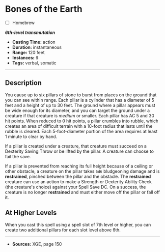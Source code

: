 # Bones of the Earth
- [ ] Homebrew

***6th-level transmutation***
- **Casting Time:** action
- **Duration:** instantaneous
- **Range:** 120 feet
- **Instances:** 6
- **Tags:** verbal, somatic

---

## Description
You cause up to six pillars of stone to burst from places on the ground that you can see within range.
Each pillar is a cylinder that has a diameter of 5 feet and a height of up to 30 feet.
The ground where a pillar appears must be wide enough for its diameter, and you can target the ground under a creature if that creature is *medium* or smaller.
Each pillar has AC 5 and 30 hit points.
When reduced to 0 hit points, a pillar crumbles into rubble, which creates an area of difficult terrain with a 10-foot radius that lasts until the rubble is cleared.
Each 5-foot-diameter portion of the area requires at least 1 minute to clear by hand.

If a pillar is created under a creature, that creature must succeed on a Dexterity Saving Throw or be lifted by the pillar.
A creature can choose to fail the save.

If a pillar is prevented from reaching its full height because of a ceiling or other obstacle, a creature on the pillar takes `6d6` bludgeoning damage and is **restrained**, pinched between the pillar and the obstacle.
The **restrained** creature can use an action to make a Strength or Dexterity Ability Check (the creature's choice) against your Spell Save DC.
On a success, the creature is no longer **restrained** and must either move off the pillar or fall off it.

## At Higher Levels
When you cast this spell using a spell slot of 7th level or higher, you can create two additional pillars for each slot level above 6th.

---

- **Sources:** XGE, page 150
